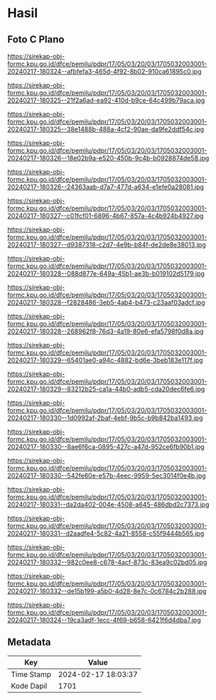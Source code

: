 # Hasil

## Foto C Plano

https://sirekap-obj-formc.kpu.go.id/dfce/pemilu/pdpr/17/05/03/20/03/1705032003001-20240217-180324--afbfefa3-465d-4f92-8b02-910ca61895c0.jpg

https://sirekap-obj-formc.kpu.go.id/dfce/pemilu/pdpr/17/05/03/20/03/1705032003001-20240217-180325--21f2a6ad-ea92-410d-b9ce-64c499b79aca.jpg

https://sirekap-obj-formc.kpu.go.id/dfce/pemilu/pdpr/17/05/03/20/03/1705032003001-20240217-180325--38e1488b-488a-4cf2-90ae-da9fe2ddf54c.jpg

https://sirekap-obj-formc.kpu.go.id/dfce/pemilu/pdpr/17/05/03/20/03/1705032003001-20240217-180326--18e02b9a-e520-450b-9c4b-b0928874de58.jpg

https://sirekap-obj-formc.kpu.go.id/dfce/pemilu/pdpr/17/05/03/20/03/1705032003001-20240217-180326--24363aab-d7a7-477d-a634-e1efe0a28081.jpg

https://sirekap-obj-formc.kpu.go.id/dfce/pemilu/pdpr/17/05/03/20/03/1705032003001-20240217-180327--c01fcf01-6896-4b67-857a-4c4b924b4927.jpg

https://sirekap-obj-formc.kpu.go.id/dfce/pemilu/pdpr/17/05/03/20/03/1705032003001-20240217-180327--d9387318-c2d7-4e9b-b84f-de2de8e38013.jpg

https://sirekap-obj-formc.kpu.go.id/dfce/pemilu/pdpr/17/05/03/20/03/1705032003001-20240217-180328--088d877e-649a-45b1-ae3b-b019102d5179.jpg

https://sirekap-obj-formc.kpu.go.id/dfce/pemilu/pdpr/17/05/03/20/03/1705032003001-20240217-180328--f2828486-3eb5-4ab4-b473-c23aaf03adcf.jpg

https://sirekap-obj-formc.kpu.go.id/dfce/pemilu/pdpr/17/05/03/20/03/1705032003001-20240217-180328--268962f8-76d3-4a19-80e6-efa5798f0d8a.jpg

https://sirekap-obj-formc.kpu.go.id/dfce/pemilu/pdpr/17/05/03/20/03/1705032003001-20240217-180329--65401ae0-a94c-4882-bd6e-3beb183e117f.jpg

https://sirekap-obj-formc.kpu.go.id/dfce/pemilu/pdpr/17/05/03/20/03/1705032003001-20240217-180329--83212b25-ca1a-44b0-adb5-cda20dec6fe6.jpg

https://sirekap-obj-formc.kpu.go.id/dfce/pemilu/pdpr/17/05/03/20/03/1705032003001-20240217-180330--1d0992af-2baf-4ebf-9b5c-b9b842ba1493.jpg

https://sirekap-obj-formc.kpu.go.id/dfce/pemilu/pdpr/17/05/03/20/03/1705032003001-20240217-180330--8ae6f6ca-0895-427c-a47d-952ce6fb90b1.jpg

https://sirekap-obj-formc.kpu.go.id/dfce/pemilu/pdpr/17/05/03/20/03/1705032003001-20240217-180330--542fe60e-e57b-4eec-9959-5ec3014f0e4b.jpg

https://sirekap-obj-formc.kpu.go.id/dfce/pemilu/pdpr/17/05/03/20/03/1705032003001-20240217-180331--da2da402-004e-4508-a645-486dbd2c7373.jpg

https://sirekap-obj-formc.kpu.go.id/dfce/pemilu/pdpr/17/05/03/20/03/1705032003001-20240217-180331--d2aadfe4-5c82-4a21-8558-c55f9444b565.jpg

https://sirekap-obj-formc.kpu.go.id/dfce/pemilu/pdpr/17/05/03/20/03/1705032003001-20240217-180332--982c0ee8-c678-4acf-873c-83ea9c02bd05.jpg

https://sirekap-obj-formc.kpu.go.id/dfce/pemilu/pdpr/17/05/03/20/03/1705032003001-20240217-180332--de15b199-a5b0-4d28-8e7c-0c6784c2b288.jpg

https://sirekap-obj-formc.kpu.go.id/dfce/pemilu/pdpr/17/05/03/20/03/1705032003001-20240217-180324--19ca3adf-1ecc-4f69-b658-6421f6d4dba7.jpg


## Metadata

| Key        | Value               |
| ---------- | ------------------- |
| Time Stamp | 2024-02-17 18:03:37 |
| Kode Dapil | 1701                |



